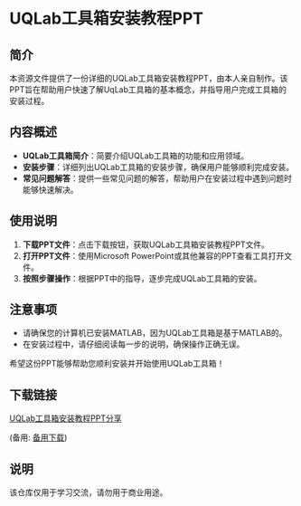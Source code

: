 # UQLab工具箱安装教程PPT

## 简介

本资源文件提供了一份详细的UQLab工具箱安装教程PPT，由本人亲自制作。该PPT旨在帮助用户快速了解UqLab工具箱的基本概念，并指导用户完成工具箱的安装过程。

## 内容概述

- **UQLab工具箱简介**：简要介绍UQLab工具箱的功能和应用领域。
- **安装步骤**：详细列出UQLab工具箱的安装步骤，确保用户能够顺利完成安装。
- **常见问题解答**：提供一些常见问题的解答，帮助用户在安装过程中遇到问题时能够快速解决。

## 使用说明

1. **下载PPT文件**：点击下载按钮，获取UQLab工具箱安装教程PPT文件。
2. **打开PPT文件**：使用Microsoft PowerPoint或其他兼容的PPT查看工具打开文件。
3. **按照步骤操作**：根据PPT中的指导，逐步完成UQLab工具箱的安装。

## 注意事项

- 请确保您的计算机已安装MATLAB，因为UQLab工具箱是基于MATLAB的。
- 在安装过程中，请仔细阅读每一步的说明，确保操作正确无误。

希望这份PPT能够帮助您顺利安装并开始使用UQLab工具箱！

## 下载链接
[UQLab工具箱安装教程PPT分享](https://pan.quark.cn/s/5c54a15b9e7e) 

(备用: [备用下载](https://pan.baidu.com/s/1t9jowHuqWLIsiMrofGlMzQ?pwd=1234))

## 说明

该仓库仅用于学习交流，请勿用于商业用途。
